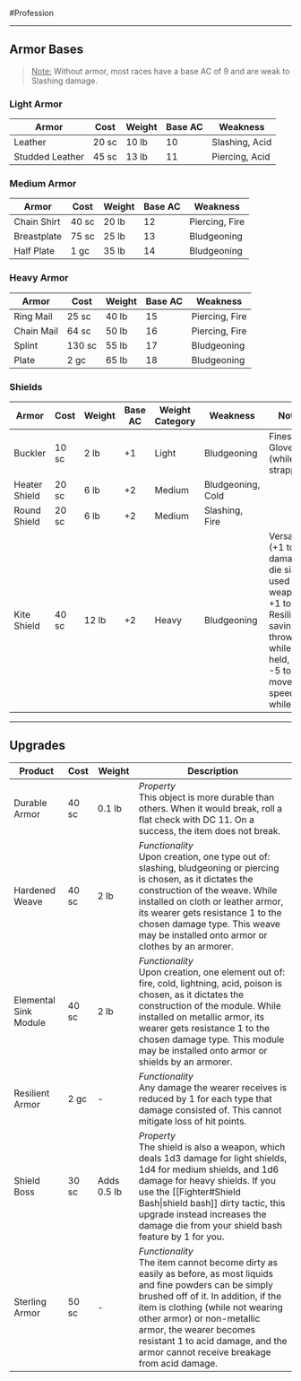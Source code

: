 #Profession 
- - -
## Armor Bases

><u>Note:</u> Without armor, most races have a base AC of 9 and are weak to Slashing damage.

### Light Armor
| **Armor**       | **Cost** | **Weight** | **Base AC** | **Weakness**   |
| --------------- | -------- | ---------- | ----------- | -------------- |
| Leather         | 20 sc    | 10 lb      | 10          | Slashing, Acid |
| Studded Leather | 45 sc    | 13 lb      | 11          | Piercing, Acid |
### Medium Armor
| **Armor**         | **Cost** | **Weight** | **Base AC** | **Weakness**   |
| ----------------- | -------- | ---------- | ----------- | -------------- |
| Chain Shirt       | 40 sc    | 20 lb      | 12          | Piercing, Fire |
| Breastplate       | 75 sc    | 25 lb      | 13          | Bludgeoning    |
| Half Plate        | 1 gc     | 35 lb      | 14          | Bludgeoning    |
### Heavy Armor
| **Armor**  | **Cost** | **Weight** | **Base AC** | **Weakness**   |
| ---------- | -------- | ---------- | ----------- | -------------- |
| Ring Mail  | 25 sc    | 40 lb      | 15          | Piercing, Fire |
| Chain Mail | 64 sc    | 50 lb      | 16          | Piercing, Fire |
| Splint     | 130 sc   | 55 lb      | 17          | Bludgeoning    |
| Plate      | 2 gc     | 65 lb      | 18          | Bludgeoning    |
### Shields
| **Armor**     | **Cost** | **Weight** | **Base AC** | **Weight Category** | **Weakness**      | **Notes**                                                                                                                               |
| ------------- | -------- | ---------- | ----------- | ------------------- | ----------------- | --------------------------------------------------------------------------------------------------------------------------------------- |
| Buckler       | 10 sc    | 2 lb       | +1          | Light               | Bludgeoning       | Finesse, Glove (while strapped)                                                                                                         |
| Heater Shield | 20 sc    | 6 lb       | +2          | Medium              | Bludgeoning, Cold |                                                                                                                                         |
| Round Shield  | 20 sc    | 6 lb       | +2          | Medium              | Slashing, Fire    |                                                                                                                                         |
| Kite Shield   | 40 sc    | 12 lb      | +2          | Heavy               | Bludgeoning       | Versatile (+1 to damage die size) if used as a weapon,<br>+1 to Resilience saving throws while held,<br>-5 to movement speed while held |
- - -
## Upgrades

| **Product**           | **Cost** | **Weight**  | **Description**                                                                                                                                                                                                                                                                                                                           |
| --------------------- | -------- | ----------- | ----------------------------------------------------------------------------------------------------------------------------------------------------------------------------------------------------------------------------------------------------------------------------------------------------------------------------------------- |
| Durable Armor         | 40 sc    | 0.1 lb      | _Property_  <br>This object is more durable than others. When it would break, roll a flat check with DC 11. On a success, the item does not break.                                                                                                                                                                                        |
| Hardened Weave        | 40 sc    | 2 lb        | _Functionality_  <br>Upon creation, one type out of: slashing, bludgeoning or piercing is chosen, as it dictates the construction of the weave. While installed on cloth or leather armor, its wearer gets resistance 1 to the chosen damage type. This weave may be installed onto armor or clothes by an armorer.                       |
| Elemental Sink Module | 40 sc    | 2 lb        | _Functionality_  <br>Upon creation, one element out of: fire, cold, lightning, acid, poison is chosen, as it dictates the construction of the module. While installed on metallic armor, its wearer gets resistance 1 to the chosen damage type. This module may be installed onto armor or shields by an armorer.                        |
| Resilient Armor       | 2 gc     | -           | _Functionality_  <br>Any damage the wearer receives is reduced by 1 for each type that damage consisted of. This cannot mitigate loss of hit points.                                                                                                                                                                                      |
| Shield Boss           | 30 sc    | Adds 0.5 lb | _Property_  <br>The shield is also a weapon, which deals 1d3 damage for light shields, 1d4 for medium shields, and 1d6 damage for heavy shields. If you use the [[Fighter#Shield Bash\|shield bash]] dirty tactic, this upgrade instead increases the damage die from your shield bash feature by 1 for you.                              |
| Sterling Armor        | 50 sc    | -           | _Functionality_<br>The item cannot become dirty as easily as before, as most liquids and fine powders can be simply brushed off of it. In addition, if the item is clothing (while not wearing other armor) or non-metallic armor, the wearer becomes resistant 1 to acid damage, and the armor cannot receive breakage from acid damage. |